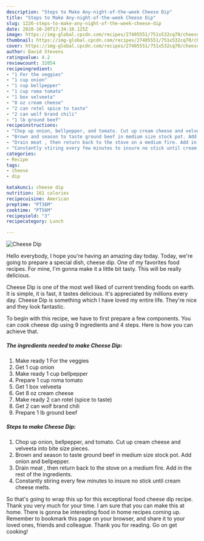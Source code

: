 ```yaml
---
description: "Steps to Make Any-night-of-the-week Cheese Dip"
title: "Steps to Make Any-night-of-the-week Cheese Dip"
slug: 1226-steps-to-make-any-night-of-the-week-cheese-dip
date: 2020-10-20T17:34:16.125Z
image: https://img-global.cpcdn.com/recipes/27405551/751x532cq70/cheese-dip-recipe-main-photo.jpg
thumbnail: https://img-global.cpcdn.com/recipes/27405551/751x532cq70/cheese-dip-recipe-main-photo.jpg
cover: https://img-global.cpcdn.com/recipes/27405551/751x532cq70/cheese-dip-recipe-main-photo.jpg
author: David Stevens
ratingvalue: 4.2
reviewcount: 32054
recipeingredient:
- "1 For the veggies"
- "1 cup onion"
- "1 cup bellpepper"
- "1 cup roma tomato"
- "1 box velveeta"
- "8 oz cream cheese"
- "2 can rotel spice to taste"
- "2 can wolf brand chili"
- "1 lb ground beef"
recipeinstructions:
- "Chop up onion, bellpepper, and tomato. Cut up cream cheese and velveeta into bite size pieces."
- "Brown and season to taste ground beef in medium size stock pot. Add onion and bellpepper."
- "Drain meat , then return back to the stove on a medium fire. Add in the rest of the ingredients."
- "Constantly stiring every few minutes to insure no stick until cream cheese melts."
categories:
- Recipe
tags:
- cheese
- dip

katakunci: cheese dip 
nutrition: 161 calories
recipecuisine: American
preptime: "PT36M"
cooktime: "PT56M"
recipeyield: "3"
recipecategory: Lunch

---
```



![Cheese Dip](https://img-global.cpcdn.com/recipes/27405551/751x532cq70/cheese-dip-recipe-main-photo.jpg)

Hello everybody, I hope you're having an amazing day today. Today, we're going to prepare a special dish, cheese dip. One of my favorites food recipes. For mine, I'm gonna make it a little bit tasty. This will be really delicious.



Cheese Dip is one of the most well liked of current trending foods on earth. It is simple, it is fast, it tastes delicious. It's appreciated by millions every day. Cheese Dip is something which I have loved my entire life. They're nice and they look fantastic.


To begin with this recipe, we have to first prepare a few components. You can cook cheese dip using 9 ingredients and 4 steps. Here is how you can achieve that.

<!--inarticleads1-->

##### The ingredients needed to make Cheese Dip:

1. Make ready 1 For the veggies
1. Get 1 cup onion
1. Make ready 1 cup bellpepper
1. Prepare 1 cup roma tomato
1. Get 1 box velveeta
1. Get 8 oz cream cheese
1. Make ready 2 can rotel (spice to taste)
1. Get 2 can wolf brand chili
1. Prepare 1 lb ground beef




<!--inarticleads2-->

##### Steps to make Cheese Dip:

1. Chop up onion, bellpepper, and tomato. Cut up cream cheese and velveeta into bite size pieces.
1. Brown and season to taste ground beef in medium size stock pot. Add onion and bellpepper.
1. Drain meat , then return back to the stove on a medium fire. Add in the rest of the ingredients.
1. Constantly stiring every few minutes to insure no stick until cream cheese melts.




So that's going to wrap this up for this exceptional food cheese dip recipe. Thank you very much for your time. I am sure that you can make this at home. There is gonna be interesting food in home recipes coming up. Remember to bookmark this page on your browser, and share it to your loved ones, friends and colleague. Thank you for reading. Go on get cooking!
